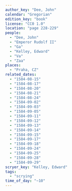 ```yaml
---
author_key: "Dee, John"
calendar: "Gregorian"
edition_key: "book"
license: "CC0 1.0"
location: "page 228-229"
people:
  - "Dee, John"
  - "Emperor Rudolf II"
  - "Ga"
  - "Kelley, Edward"
  - "Va"
  - "Zaa"
places:
  - "Praha, CZ"
related_dates:
  - "1584-08-15"
  - "1584-08-17"
  - "1584-08-20"
  - "1584-08-21"
  - "1584-08-24"
  - "1584-09-02"
  - "1584-09-03"
  - "1584-09-05"
  - "1584-09-11"
  - "1584-09-12"
  - "1584-09-13"
  - "1584-09-14"
  - "1584-09-15"
  - "1584-09-17"
  - "1584-09-18"
  - "1584-09-24"
  - "1584-09-25"
  - "1584-09-28"
  - "1584-09-29"
scryer_key: "Kelley, Edward"
tags:
  - "scrying"
time_of_day: "~10"
---
```

